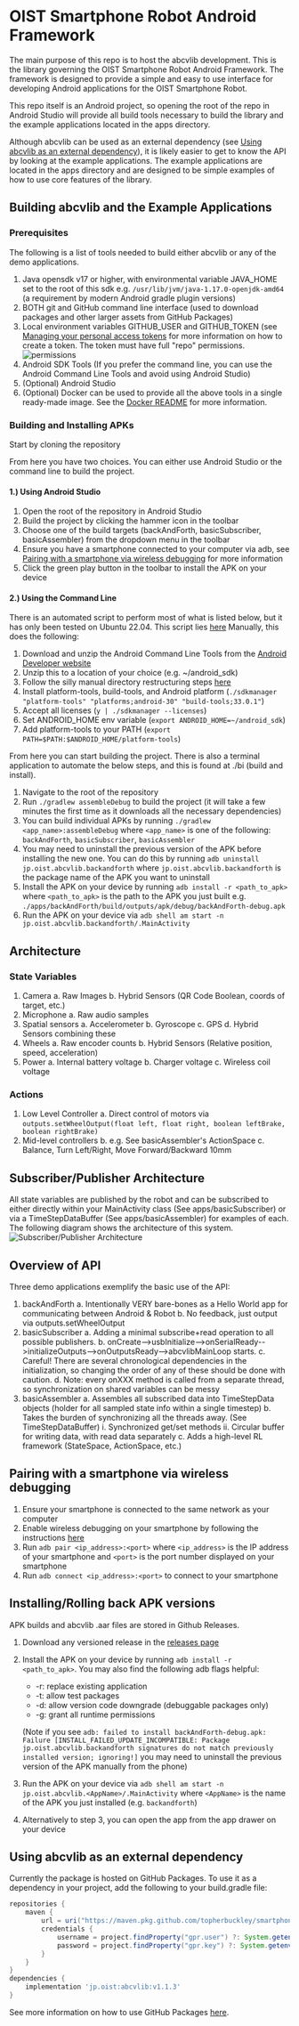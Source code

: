# OIST Smartphone Robot Android Framework

The main purpose of this repo is to host the abcvlib development. This is the library governing the OIST Smartphone Robot Android Framework. The framework is designed to provide a simple and easy to use interface for developing Android applications for the OIST Smartphone Robot.

This repo itself is an Android project, so opening the root of the repo in Android Studio will provide all build tools necessary to build the library and the example applications located in the apps directory.

Although abcvlib can be used as an external dependency (see [Using abcvlib as an external dependency](#using-abcvlib-as-an-external-dependency)), it is likely easier to get to know the API by looking at the example applications. The example applications are located in the apps directory and are designed to be simple examples of how to use core features of the library.

## Building abcvlib and the Example Applications

### Prerequisites
The following is a list of tools needed to build either abcvlib or any of the demo applications.

1. Java opensdk v17 or higher, with environmental variable JAVA_HOME set to the root of this sdk e.g. `/usr/lib/jvm/java-1.17.0-openjdk-amd64` (a requirement by modern Android gradle plugin versions)
2. BOTH git and GitHub command line interface (used to download packages and other larger assets from GitHub Packages)
3. Local environment variables GITHUB_USER and GITHUB_TOKEN (see [Managing your personal access tokens](https://docs.github.com/en/authentication/keeping-your-account-and-data-secure/managing-your-personal-access-tokens) for more information on how to create a token. The token must have full "repo" permissions.
![permissions](./media/github_token_permissions.png)
4. Android SDK Tools (If you prefer the command line, you can use the Android Command Line Tools and avoid using Android Studio)
5. (Optional) Android Studio
6. (Optional) Docker can be used to provide all the above tools in a single ready-made image. See the [Docker README](docker/README.md) for more information.

### Building and Installing APKs
Start by cloning the repository

From here you have two choices. You can either use Android Studio or the command line to build the project.

#### 1.) Using Android Studio
1. Open the root of the repository in Android Studio
2. Build the project by clicking the hammer icon in the toolbar
3. Choose one of the build targets (backAndForth, basicSubscriber, basicAssembler) from the dropdown menu in the toolbar
4. Ensure you have a smartphone connected to your computer via adb, see [Pairing with a smartphone via wireless debugging](#pairing-with-a-smartphone-via-wireless-debugging) for more information
5. Click the green play button in the toolbar to install the APK on your device

#### 2.) Using the Command Line
There is an automated script to perform most of what is listed below, but it has only been tested on Ubuntu 22.04.
This script lies [here](https://github.com/topherbuckley/cmdline-tools-install/blob/main/install-cmdline-tools)
Manually, this does the following:

1. Download and unzip the Android Command Line Tools from the [Android Developer website](https://developer.android.com/studio#command-line-tools-only)
2. Unzip this to a location of your choice (e.g. ~/android_sdk)
3. Follow the silly manual directory restructuring steps [here](https://developer.android.com/tools/sdkmanager)
4. Install platform-tools, build-tools, and Android platform (`./sdkmanager "platform-tools" "platforms;android-30" "build-tools;33.0.1"`)
5. Accept all licenses (`y | ./sdkmanager --licenses`)
6. Set ANDROID_HOME env variable (`export ANDROID_HOME=~/android_sdk`)
7. Add platform-tools to your PATH (`export PATH=$PATH:$ANDROID_HOME/platform-tools`)

From here you can start building the project. There is also a terminal application to automate the below steps, and this is found at ./bi (build and install).

1. Navigate to the root of the repository
2. Run `./gradlew assembleDebug` to build the project (it will take a few minutes the first time as it downloads all the necessary dependencies)
3. You can build individual APKs by running `./gradlew <app_name>:assembleDebug` where `<app_name>` is one of the following: `backAndForth`, `basicSubscriber`, `basicAssembler`
4. You may need to uninstall the previous version of the APK before installing the new one. You can do this by running `adb uninstall jp.oist.abcvlib.backandforth` where `jp.oist.abcvlib.backandforth` is the package name of the APK you want to uninstall
5. Install the APK on your device by running `adb install -r <path_to_apk>` where `<path_to_apk>` is the path to the APK you just built e.g. `./apps/backAndForth/build/outputs/apk/debug/backAndForth-debug.apk`
6. Run the APK on your device via `adb shell am start -n jp.oist.abcvlib.backandforth/.MainActivity`

## Architecture

### State Variables
1. Camera
  a. Raw Images
  b. Hybrid Sensors (QR Code Boolean, coords of target, etc.)
2. Microphone
  a. Raw audio samples
3. Spatial sensors
  a. Accelerometer
  b. Gyroscope
  c. GPS
  d. Hybrid Sensors combining these
4. Wheels
  a. Raw encoder counts
  b. Hybrid Sensors (Relative position, speed, acceleration)
5. Power
  a. Internal battery voltage
  b. Charger voltage
  c. Wireless coil voltage

### Actions
1. Low Level Controller
  a. Direct control of motors via `outputs.setWheelOutput(float left, float right, boolean leftBrake, boolean rightBrake)`
2. Mid-level controllers
  b. e.g. See basicAssembler's ActionSpace
  c. Balance, Turn Left/Right, Move Forward/Backward 10mm

## Subscriber/Publisher Architecture
All state variables are published by the robot and can be subscribed to either directly within your MainActivity class (See apps/basicSubscriber) or via a TimeStepDataBuffer (See apps/basicAssembler) for examples of each. The following diagram shows the architecture of this system.
![Subscriber/Publisher Architecture](./media/publisher-subscriber.png)

## Overview of API
Three demo applications exemplify the basic use of the API:
1. backAndForth
  a. Intentionally VERY bare-bones as a Hello World app for communicating between Android & Robot
  b. No feedback, just output via outputs.setWheelOutput
2. basicSubscriber
  a. Adding a minimal subscribe+read operation to all possible publishers.
  b. onCreate-->usbInitialize-->onSerialReady-->initializeOutputs-->onOutputsReady-->abcvlibMainLoop starts.
  c. Careful! There are several chronological dependencies in the initialization, so changing the order of any of these should be done with caution.
  d. Note: every onXXX method is called from a separate thread, so synchronization on shared variables can be messy
3. basicAssembler
  a. Assembles all subscribed data into TimeStepData objects (holder for all sampled state info within a single timestep)
  b. Takes the burden of synchronizing all the threads away. (See TimeStepDataBuffer)
    i. Synchronized get/set methods
    ii. Circular buffer for writing data, with read data separately
  c. Adds a high-level RL framework (StateSpace, ActionSpace, etc.)

## Pairing with a smartphone via wireless debugging
1. Ensure your smartphone is connected to the same network as your computer
2. Enable wireless debugging on your smartphone by following the instructions [here](https://developer.android.com/studio/command-line/wireless-debugging)
3. Run `adb pair <ip_address>:<port>` where `<ip_address>` is the IP address of your smartphone and `<port>` is the port number displayed on your smartphone
4. Run `adb connect <ip_address>:<port>` to connect to your smartphone

## Installing/Rolling back APK versions
APK builds and abcvlib .aar files are stored in Github Releases.
1. Download any versioned release in the [releases page](https://github.com/oist/smartphone-robot-android/releases)
2. Install the APK on your device by running `adb install -r <path_to_apk>`. You may also find the following adb flags helpful:

    - -r: replace existing application
    - -t: allow test packages
    - -d: allow version code downgrade (debuggable packages only)
    - -g: grant all runtime permissions

   (Note if you see `adb: failed to install backAndForth-debug.apk: Failure [INSTALL_FAILED_UPDATE_INCOMPATIBLE: Package jp.oist.abcvlib.backandforth signatures do not match previously installed version; ignoring!]` you may need to uninstall the previous version of the APK manually from the phone)

3. Run the APK on your device via `adb shell am start -n jp.oist.abcvlib.<AppName>/.MainActivity` where `<AppName>` is the name of the APK you just installed (e.g. `backandforth`)
4. Alternatively to step 3, you can open the app from the app drawer on your device


## Using abcvlib as an external dependency
Currently the package is hosted on GitHub Packages. To use it as a dependency in your project, add the following to your build.gradle file:

```gradle
repositories {
    maven {
        url = uri("https://maven.pkg.github.com/topherbuckley/smartphone-robot-android")
        credentials {
            username = project.findProperty("gpr.user") ?: System.getenv("GITHUB_USER")
            password = project.findProperty("gpr.key") ?: System.getenv("GITHUB_TOKEN")
        }
    }
}
dependencies {
    implementation 'jp.oist:abcvlib:v1.1.3'
}
```
See more information on how to use GitHub Packages [here](https://docs.github.com/en/packages/working-with-a-github-packages-registry/working-with-the-gradle-registry).
